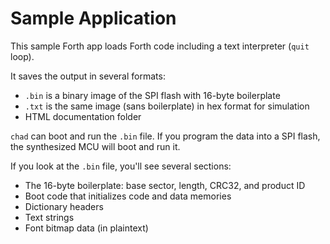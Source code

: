 # Sample Application

This sample Forth app loads Forth code including a text interpreter (`quit` loop).

It saves the output in several formats:

- `.bin` is a binary image of the SPI flash with 16-byte boilerplate
- `.txt` is the same image (sans boilerplate) in hex format for simulation
- HTML documentation folder

`chad` can boot and run the `.bin` file.
If you program the data into a SPI flash, the synthesized MCU will boot and run it.

If you look at the `.bin` file, you'll see several sections:

- The 16-byte boilerplate: base sector, length, CRC32, and product ID
- Boot code that initializes code and data memories
- Dictionary headers
- Text strings
- Font bitmap data (in plaintext)

